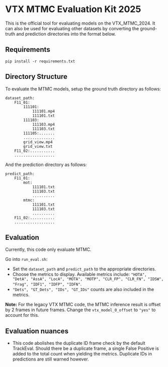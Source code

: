 # VTX MTMC Evaluation Kit 2025

This is the official tool for evaluating models on the VTX_MTMC_2024. It can also be used for evaluating other datasets by converting the ground-truth and prediction directories into the format below.

## Requirements

`pip install -r requirements.txt`

## Directory Structure

To evaluate the MTMC models, setup the ground truth directory as follows:

```
dataset_path:
    F11_01:
        111101:
            111101.mp4
            111101.txt
        111103:
            111103.mp4
            111103.txt
        111105:.......
        ..............
        grid_view.mp4
        grid_view.txt
    F11_02:...........
    ..................
```

And the prediction directory as follows:

```
predict_path:
    F11_01:
        mot:
            111101.txt
            111103.txt
            ..........
        mtmc:
            111101.txt
            111103.txt
            ..........
    F11_02:...........
    ..................
```

## Evaluation

Currently, this code only evaluate MTMC.

Go into `run_eval.sh`:
- Set the `dataset_path` and `predict_path` to the appropriate directories.
- Choose the metrics to display. Available metrics include: `"HOTA", "DetA", "AssA", "LocA", "MOTA", "MOTP", "CLR_FP", "CLR_FN", "IDSW", "Frag", "IDF1", "IDFP", "IDFN"`.
- `"Dets", "GT_Dets", "IDs", "GT_IDs"` counts are also included in the metrics.

**Note:** For the legacy VTX MTMC code, the MTMC inference result is offset by 2 frames in future frames. Change the `vtx_model_0_offset` to `"yes"` to account for this.

## Evaluation nuances

- This code abolishes the duplicate ID frame check by the default TrackEval. Should there be a duplicate frame, a single False Positive is added to the total count when yielding the metrics. Duplicate IDs in predictions are still warned however.